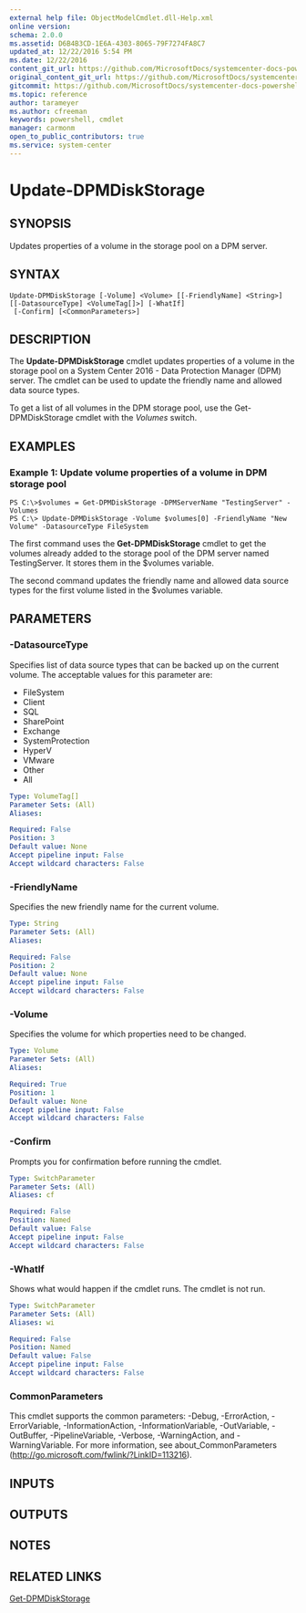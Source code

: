```yaml
---
external help file: ObjectModelCmdlet.dll-Help.xml
online version: 
schema: 2.0.0
ms.assetid: D6B4B3CD-1E6A-4303-8065-79F7274FA8C7
updated_at: 12/22/2016 5:54 PM
ms.date: 12/22/2016
content_git_url: https://github.com/MicrosoftDocs/systemcenter-docs-powershell/blob/master/systemcenter-cmdlets/SystemCenter2016/DataProtectionManager/vlatest/Update-DPMDiskStorage.md
original_content_git_url: https://github.com/MicrosoftDocs/systemcenter-docs-powershell/blob/master/systemcenter-cmdlets/SystemCenter2016/DataProtectionManager/vlatest/Update-DPMDiskStorage.md
gitcommit: https://github.com/MicrosoftDocs/systemcenter-docs-powershell/blob/17c3a51bd892aad46c731d9f381f0704b4815004/systemcenter-cmdlets/SystemCenter2016/DataProtectionManager/vlatest/Update-DPMDiskStorage.md
ms.topic: reference
author: tarameyer
ms.author: cfreeman
keywords: powershell, cmdlet
manager: carmonm
open_to_public_contributors: true
ms.service: system-center
---
```


# Update-DPMDiskStorage

## SYNOPSIS
Updates properties of a volume in the storage pool on a DPM server.

## SYNTAX

```
Update-DPMDiskStorage [-Volume] <Volume> [[-FriendlyName] <String>] [[-DatasourceType] <VolumeTag[]>] [-WhatIf]
 [-Confirm] [<CommonParameters>]
```

## DESCRIPTION
The **Update-DPMDiskStorage** cmdlet updates properties of a volume in the storage pool on a System Center 2016 - Data Protection Manager (DPM) server.
The cmdlet can be used to update the friendly name and allowed data source types.

To get a list of all volumes in the DPM storage pool, use the Get-DPMDiskStorage cmdlet with the *Volumes* switch.

## EXAMPLES

### Example 1: Update volume properties of a volume in DPM storage pool
```
PS C:\>$volumes = Get-DPMDiskStorage -DPMServerName "TestingServer" -Volumes 
PS C:\> Update-DPMDiskStorage -Volume $volumes[0] -FriendlyName "New Volume" -DatasourceType FileSystem
```

The first command uses the **Get-DPMDiskStorage** cmdlet to get the volumes already added to the storage pool of the DPM server named TestingServer.
It stores them in the $volumes variable.

The second command updates the friendly name and allowed data source types for the first volume listed in the $volumes variable.

## PARAMETERS

### -DatasourceType
Specifies list of data source types that can be backed up on the current volume. 
The acceptable values for this parameter are:

- FileSystem
- Client
- SQL
- SharePoint
- Exchange
- SystemProtection
- HyperV
- VMware
- Other
- All

```yaml
Type: VolumeTag[]
Parameter Sets: (All)
Aliases: 

Required: False
Position: 3
Default value: None
Accept pipeline input: False
Accept wildcard characters: False
```

### -FriendlyName
Specifies the new friendly name for the current volume.

```yaml
Type: String
Parameter Sets: (All)
Aliases: 

Required: False
Position: 2
Default value: None
Accept pipeline input: False
Accept wildcard characters: False
```

### -Volume
Specifies the volume for which properties need to be changed.

```yaml
Type: Volume
Parameter Sets: (All)
Aliases: 

Required: True
Position: 1
Default value: None
Accept pipeline input: False
Accept wildcard characters: False
```

### -Confirm
Prompts you for confirmation before running the cmdlet.

```yaml
Type: SwitchParameter
Parameter Sets: (All)
Aliases: cf

Required: False
Position: Named
Default value: False
Accept pipeline input: False
Accept wildcard characters: False
```

### -WhatIf
Shows what would happen if the cmdlet runs.
The cmdlet is not run.

```yaml
Type: SwitchParameter
Parameter Sets: (All)
Aliases: wi

Required: False
Position: Named
Default value: False
Accept pipeline input: False
Accept wildcard characters: False
```

### CommonParameters
This cmdlet supports the common parameters: -Debug, -ErrorAction, -ErrorVariable, -InformationAction, -InformationVariable, -OutVariable, -OutBuffer, -PipelineVariable, -Verbose, -WarningAction, and -WarningVariable. For more information, see about_CommonParameters (http://go.microsoft.com/fwlink/?LinkID=113216).

## INPUTS

## OUTPUTS

## NOTES

## RELATED LINKS

[Get-DPMDiskStorage](xref:SystemCenter2016/DataProtectionManager/vlatest/Get-DPMDiskStorage.md)

